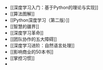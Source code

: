 - [[深度学习入门：基于Python的理论与实现]]
- [[算法图解]]
- [[Python深度学习（第二版）]]
- [[智慧的疆界]]
- [[深度学习革命]]
- [[团队协作的五大障碍]]
- [[深度学习进阶：自然语言处理]]
- [[影响商业的50本书]]
- [[掌控习惯]]
-